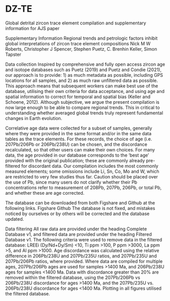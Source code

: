 # DZ-TE
Global detrital zircon trace element compilation and supplementary information for AJS paper


Supplementary Information
Regional trends and petrologic factors inhibit global interpretations of zircon trace element compositions
Nick M W Roberts, Christopher J Spencer, Stephen Puetz, C. Brenhin Keller, Simon Tapster

Data collection
Inspired by comprehensive and fully open access zircon age and isotope databases such as Puetz (2019) and Puetz and Condie (2021), our approach is to provide: 1) as much metadata as possible, including GPS locations for all samples, and 2) as much raw unfiltered data as possible. This approach means that subsequent workers can make best use of the database, utilising their own criteria for data acceptance, and using age and spatial information to correct for temporal and spatial bias (Keller and Schoene, 2012). Although subjective, we argue the present compilation is now large enough to be able to compare regional trends. This in critical to understanding whether averaged global trends truly represent fundamental changes in Earth evolution.

Correlative age data were collected for a subset of samples, generally where they were provided in the same format and/or in the same data tables as the trace elements. For these records, the choice of age (i.e. 207Pb/206Pb or 206Pb/238U) can be chosen, and the discordance recalculated, so that other users can make their own choices. For many data, the age provided in our database corresponds to the ‘best age’ provided with the original publication; these are commonly already pre-filtered for discordant data. Our compilation includes the most commonly measured elements; some omissions include Li, Sn, Co, Mo and W, which are restricted to very few studies thus far. Caution should be placed over the use of Pb, since many users do not clarify whether their Pb concentrations refer to measurement of 208Pb, 207Pb, 206Pb, or total Pb, and whether these are age corrected.

The database can be downloaded from both Figshare and Github at the following links.
Figshare
Github
The database is not fixed, and mistakes noticed by ourselves or by others will be corrected and the database updated.

Data filtering
All raw data are provided under the heading Complete Database v1, and filtered data are provided under the heading Filtered Database v1. The following criteria were used to remove data in the filtered database: LREEi (Dy/Nd+Dy/Sm) <10, Ti ppm >100, P ppm >3000, La ppm >5, and Al ppm >1000. Age discordance was calculated using the relative difference in 206Pb/238U and 207Pb/235U ratios, and 207Pb/235U and 207Pb/206Pb ratios, where provided. Where data are compiled for multiple ages, 207Pb/206Pb ages are used for samples >1400 Ma, and 206Pb/238U ages for samples <1400 Ma. Data with discordance greater than 20% are removed within the filtered database, using the 207Pb/206Pb vs 206Pb/238U discordance for ages >1400 Ma, and the 207Pb/235U vs. 206Pb/238U discordance for ages <1400 Ma. Plotting in all figures utilised the filtered database.
